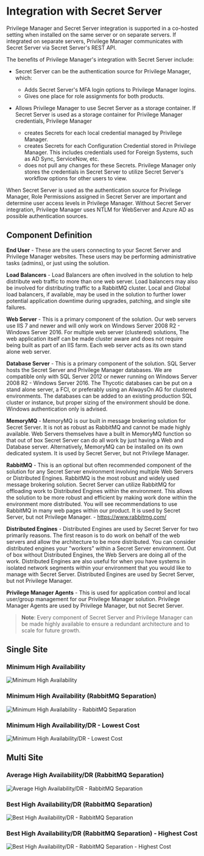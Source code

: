 [title]: # (Integration with Secret Server)
[tags]: # (setup planning)
[priority]: # (20)
# Integration with Secret Server

Privilege Manager and Secret Server integration is supported in a co-hosted setting when installed on the same server or on separate servers. If integrated on separate servers, Privilege Manager communicates with Secret Server via Secret Server's REST API. 

The benefits of Privilege Manager's integration with Secret Server include:

* Secret Server can be the authentication source for Privilege Manager, which:

  * Adds Secret Server's MFA login options to Privilege Manager logins.
  * Gives one place for role assignments for both products.

* Allows Privilege Manager to use Secret Server as a storage container. If Secret Server is used as a storage container for Privilege Manager credentials, Privilege Manager

  * creates Secrets for each local credential managed by Privilege Manager.
  * creates Secrets for each Configuration Credential stored in Privilege Manager. This includes credentials used for Foreign Systems, such as AD Sync, ServiceNow, etc.
  * does not pull any changes for these Secrets. Privilege Manager only stores the credentials in Secret Server to utilize Secret Server's workflow options for other users to view.

When Secret Server is used as the authentication source for Privilege Manager, Role Permissions assigned in Secret Server are important and determine user access levels in Privilege Manager. Without Secret Server integration, Privilege Manager uses NTLM for WebServer and Azure AD as possible authentication sources.

## Component Definition

__End User__ - These are the users connecting to your Secret Server and Privilege Manager websites. These users may be performing administrative tasks (admins), or just using the solution.

__Load Balancers__ - Load Balancers are often involved in the solution to help distribute web traffic to more than one web server. Load balancers may also be involved for distributing traffic to a RabbitMQ cluster. Local and Global load balancers, if available, may be used in the solution to further lower potential application downtime during upgrades, patching, and single site failures.

__Web Server__ - This is a primary component of the solution. Our web servers use IIS 7 and newer and will only work on Windows Server 2008 R2 - Windows Server 2016. For multiple web server (clustered) solutions, The web application itself can be made cluster aware and does not require being built as part of an IIS farm. Each web server acts as its own stand alone web server.

__Database Server__ - This is a primary component of the solution. SQL Server hosts the Secret Server and Privilege Manager databases. We are compatible only with SQL Server 2012 or newer running on Windows Server 2008 R2 - Windows Server 2016. The Thycotic databases can be put on a stand alone server, a FCI, or preferably using an AlwaysOn AG for clustered environments. The databases can be added to an existing production SQL cluster or instance, but proper sizing of the environment should be done. Windows authentication only is advised.

__MemoryMQ__ - MemoryMQ is our built in message brokering solution for Secret Server. It is not as robust as RabbitMQ and cannot be made highly available. Web Servers themselves have a built in MemoryMQ function so that out of box Secret Server can do all work by just having a Web and Database server. Alternatively, MemoryMQ can be installed on its own dedicated system. It is used by Secret Server, but not Privilege Manager.

__RabbitMQ__ - This is an optional but often recommended component of the solution for any Secret Server environment involving multiple Web Servers or Distributed Engines. RabbitMQ is the most robust and widely used message brokering solution. Secret Server can utilize RabbitMQ for offloading work to Distributed Engines within the environment. This allows the solution to be more robust and efficient by making work done within the environment more distributed. You will see recommendations to use RabbitMQ in many web pages within our product. It is used by Secret Server, but not Privilege Manager. - https://www.rabbitmg.com/

__Distributed Engines__ - Distributed Engines are used by Secret Server for two primarily reasons. The first reason is to do work on behalf of the web servers and allow the architecture to be more distributed. You can consider distributed engines your "workers" within a Secret Server environment. Out of box without Distributed Engines, the Web Servers are doing all of the work. Distributed Engines are also useful for when you have systems in isolated network segments within your environment that you would like to manage with Secret Server. Distributed Engines are used by Secret Server, but not Privilege Manager.

__Privilege Manager Agents__ - This is used for application control and local user/group management for our Privilege Manager solution. Privilege Manager Agents are used by Privilege Manager, but not Secret Server.

>**Note**:
>Every component of Secret Server and Privilege Manager can be made highly available to ensure a redundant architecture and to scale for future growth.

## Single Site

### Minimum High Availability

![Minimum High Availability](images/ss-int/a1.png)

### Minimum High Availability (RabbitMQ Separation)

![Minimum High Availability - RabbitMQ Separation](images/ss-int/a2.png)

### Minimum High Availability/DR - Lowest Cost

![Minimum High Availability/DR - Lowest Cost](images/ss-int/a3.png)

## Multi Site

### Average High Availability/DR (RabbitMQ Separation)

![Average High Availability/DR - RabbitMQ Separation](images/ss-int/c.png)

### Best High Availability/DR (RabbitMQ Separation)

![Best High Availability/DR - RabbitMQ Separation](images/ss-int/d1.png)

### Best High Availability/DR (RabbitMQ Separation) - Highest Cost

![Best High Availability/DR - RabbitMQ Separation - Highest Cost](images/ss-int/d2.png)
